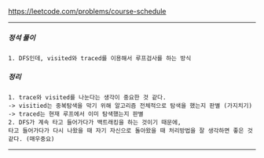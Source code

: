 https://leetcode.com/problems/course-schedule

---

<h5>정석 풀이</h5>

    1. DFS인데, visited와 traced를 이용해서 루프검사를 하는 방식

<h5>정리</h5>

    1. trace와 visited를 나눈다는 생각이 중요한 것 같다.
    -> visitied는 중복탐색을 막기 위해 알고리즘 전체적으로 탐색을 했는지 판별 (가지치기)
    -> traced는 현재 루프에서 이미 탐색했는지 판별
    2. DFS가 계속 타고 들어가다가 백트래킹을 하는 것이기 때문에,
    타고 들어가다가 다시 나왔을 때 자기 자신으로 돌아왔을 때 처리방법을 잘 생각하면 좋은 것 같다. (매우중요)

---
